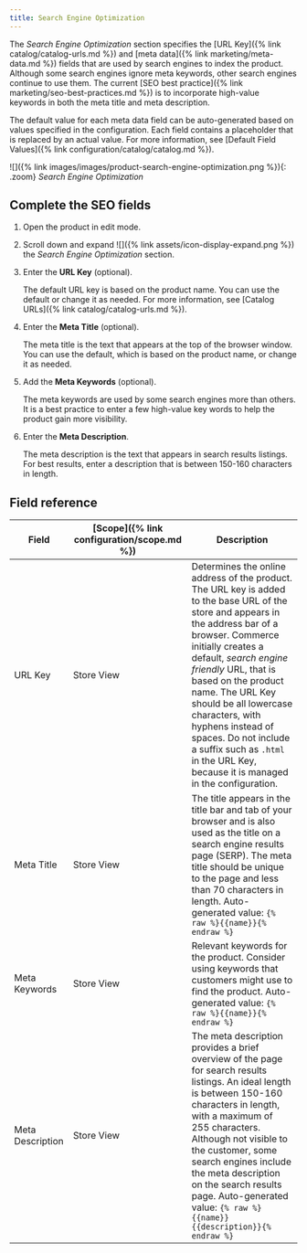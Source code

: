 ```yaml
---
title: Search Engine Optimization
---
```


The _Search Engine Optimization_ section specifies the [URL Key]({% link catalog/catalog-urls.md %}) and [meta data]({% link marketing/meta-data.md %}) fields that are used by search engines to index the product. Although some search engines ignore meta keywords, other search engines continue to use them. The current [SEO best practice]({% link marketing/seo-best-practices.md %}) is to incorporate high-value keywords in both the meta title and meta description.

The default value for each meta data field can be auto-generated based on values specified in the configuration. Each field contains a placeholder that is replaced by an actual value. For more information, see [Default Field Values]({% link configuration/catalog/catalog.md %}).

![]({% link images/images/product-search-engine-optimization.png %}){: .zoom}
_Search Engine Optimization_

## Complete the SEO fields

1. Open the product in edit mode.

1. Scroll down and expand ![]({% link assets/icon-display-expand.png %}) the _Search Engine Optimization_ section.

1. Enter the **URL Key** (optional).

    The default URL key is based on the product name. You can use the default or change it as needed. For more information, see [Catalog URLs]({% link catalog/catalog-urls.md %}).

1. Enter the **Meta Title** (optional).

   The meta title is the text that appears at the top of the browser window. You can use the default, which is based on the product name, or change it as needed.

1. Add the **Meta Keywords** (optional).

   The meta keywords are used by some search engines more than others. It is a best practice to enter a few high-value key words to help the product gain more visibility.

1. Enter the **Meta Description**.

   The meta description is the text that appears in search results listings. For best results, enter a description that is between 150-160 characters in length.

## Field reference

|Field|[Scope]({% link configuration/scope.md %})|Description|
|--- |--- |--- |
|URL Key|Store View|Determines the online address of the product. The URL key is added to the base URL of the store and appears in the address bar of a browser. Commerce initially creates a default, _search engine friendly_ URL, that is based on the product name. The URL Key should be all lowercase characters, with hyphens instead of spaces. Do not include a suffix such as `.html` in the URL Key, because  it is managed in the configuration.|
|Meta Title|Store View|The title appears in the title bar and tab of your browser and is also used as the title on a search engine results page (SERP). The meta title should be unique to the page and less than 70 characters in length. Auto-generated value: `{% raw %}{{name}}{% endraw %}`|
|Meta Keywords|Store View|Relevant keywords for the product. Consider using keywords that customers might use to find the product. Auto-generated value: `{% raw %}{{name}}{% endraw %}`|
|Meta Description|Store View|The meta description provides a brief overview of the page for search results listings. An ideal length is between 150-160 characters in length, with a maximum of  255 characters. Although not visible to the customer, some search engines include the meta description on the search results page. Auto-generated value: `{% raw %}{{name}} {{description}}{% endraw %}`|
